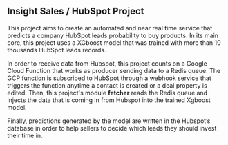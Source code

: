 ## Insight Sales / HubSpot Project

This project aims to create an automated and near real time service that predicts a company HubSpot 
leads probability to buy products. In its main core, this project uses a XGboost model that was 
trained with more than 10 thousands HubSpot leads records. 

In order to receive data from Hubspot, this project counts on a Google Cloud Function that works
as producer sending data to a Redis queue. The GCP function is subscribed to HubSpot through a 
webhook service that triggers the function anytime a contact is created or a deal property is edited. 
Then, this project's module **fetcher** reads the Redis queue and injects the data that is coming in 
from Hubspot into the trained Xgboost model. 

Finally, predictions generated by the model are written in the Hubspot’s database in order to help 
sellers to decide which leads they should invest their time in. 
